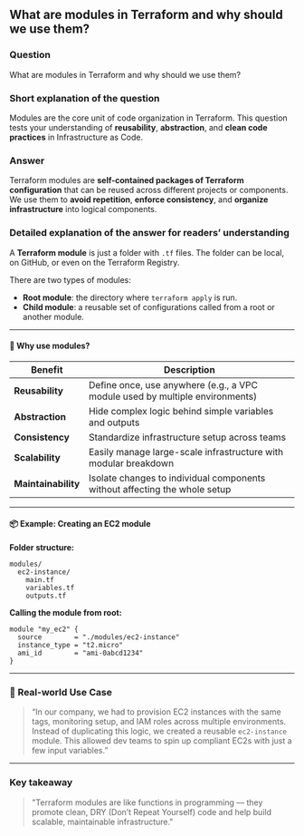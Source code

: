 ## What are modules in Terraform and why should we use them?

### Question  
What are modules in Terraform and why should we use them?

### Short explanation of the question  
Modules are the core unit of code organization in Terraform. This question tests your understanding of **reusability**, **abstraction**, and **clean code practices** in Infrastructure as Code.

### Answer  
Terraform modules are **self-contained packages of Terraform configuration** that can be reused across different projects or components.  
We use them to **avoid repetition**, **enforce consistency**, and **organize infrastructure** into logical components.

### Detailed explanation of the answer for readers’ understanding  

A **Terraform module** is just a folder with `.tf` files. The folder can be local, on GitHub, or even on the Terraform Registry.

There are two types of modules:
- **Root module**: the directory where `terraform apply` is run.
- **Child module**: a reusable set of configurations called from a root or another module.

---

#### 🔁 Why use modules?

| Benefit             | Description                                                                 |
|---------------------|-----------------------------------------------------------------------------|
| **Reusability**     | Define once, use anywhere (e.g., a VPC module used by multiple environments)|
| **Abstraction**     | Hide complex logic behind simple variables and outputs                      |
| **Consistency**     | Standardize infrastructure setup across teams                               |
| **Scalability**     | Easily manage large-scale infrastructure with modular breakdown             |
| **Maintainability** | Isolate changes to individual components without affecting the whole setup  |

---

#### 📦 Example: Creating an EC2 module

**Folder structure:**
```
modules/
  ec2-instance/
    main.tf
    variables.tf
    outputs.tf
```

**Calling the module from root:**

```hcl
module "my_ec2" {
  source        = "./modules/ec2-instance"
  instance_type = "t2.micro"
  ami_id        = "ami-0abcd1234"
}
```

---

### 🧠 Real-world Use Case

> “In our company, we had to provision EC2 instances with the same tags, monitoring setup, and IAM roles across multiple environments. Instead of duplicating this logic, we created a reusable `ec2-instance` module. This allowed dev teams to spin up compliant EC2s with just a few input variables.”

---

### Key takeaway

> "Terraform modules are like functions in programming — they promote clean, DRY (Don’t Repeat Yourself) code and help build scalable, maintainable infrastructure."
